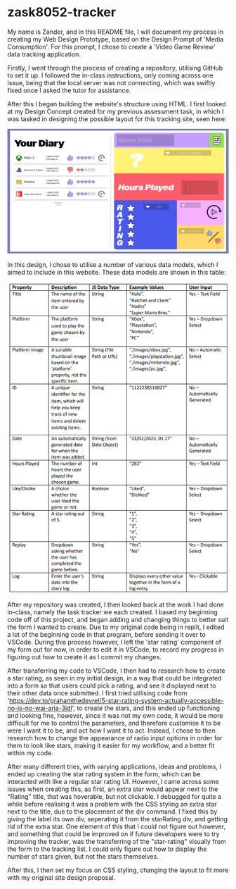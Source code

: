 # zask8052-tracker

My name is Zander, and in this README file, I will document my process in creating my Web Design Prototype, based on the Design Prompt of 'Media Consumption'. For this prompt, I chose to create a 'Video Game Review' data tracking application.

Firstly, I went through the process of creating a repository, utilising GitHub to set it up. I followed the in-class instructions, only coming across one issue, being that the local server was not connecting, which was swiftly fixed once I asked the tutor for assistance.

After this I began building the website's structure using HTML. I first looked at my Design Concept created for my previous assessment task, in which I was tasked in designing the possible layout for this tracking site, seen here:

![High-Fidelity Site Design](/doc-images/High%20Fidelity.png)

In this design, I chose to utilise a number of various data models, which I aimed to include in this website. These data models are shown in this table:

![Data Model](/doc-images/data-model.png)

After my repository was created, I then looked back at the work I had done in-class, namely the task tracker we each created. I based my beginning code off of this project, and began adding and changing things to better suit the form I wanted to create. Due to my original code being in replit, I edited a lot of the beginning code in that program, before sending it over to VSCode. During this process however, I left the 'star rating' component of my form out for now, in order to edit it in VSCode, to record my progress in figuring out how to create it as I commit my changes.

After transferring my code to VSCode, I then had to research how to create a star rating, as seen in my initial design, in a way that could be integrated into a form so that users could pick a rating, and see it displayed next to their other data once submitted. I first tried utilising code from 'https://dev.to/grahamthedevrel/5-star-rating-system-actually-accessible-no-js-no-wai-aria-3idl', to create the stars, and this ended up functioning and looking fine, however, since it was not my own code, it would be more difficult for me to control the parameters, and therefore customise it to be were I want it to be, and act how I want it to act. Instead, I chose to then research how to change the appearance of radio input options in order for them to look like stars, making it easier for my workflow, and a better fit within my code.

After many different tries, with varying applications, ideas and problems, I ended up creating the star rating system in the form, which can be interacted with like a regular star rating UI. However, I came across some issues when creating this, as first, an extra star would appear next to the "Rating" title, that was hoverable, but not clickable. I debugged for quite a while before realising it was a problem with the CSS styling an extra star next to the title, due to the placement of the div command. I fixed this by giving the label its own div, seperating it from the starRating div, and getting rid of the extra star. One element of this that I could not figure out however, and something that could be improved on if future developers were to try improving the tracker, was the transferring of the "star-rating" visually from the form to the tracking list. I could only figure out how to display the number of stars given, but not the stars themselves.

After this, I then set my focus on CSS styling, changing the layout to fit more with my original site design proposal.